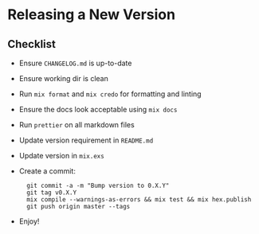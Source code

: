 # Releasing a New Version

## Checklist

- Ensure `CHANGELOG.md` is up-to-date
- Ensure working dir is clean
- Run `mix format` and `mix credo` for formatting and linting
- Ensure the docs look acceptable using `mix docs`
- Run `prettier` on all markdown files
- Update version requirement in `README.md`
- Update version in `mix.exs`
- Create a commit:

        git commit -a -m "Bump version to 0.X.Y"
        git tag v0.X.Y
        mix compile --warnings-as-errors && mix test && mix hex.publish
        git push origin master --tags

- Enjoy!
